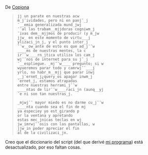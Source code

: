 De [Copiona](https://copiona.com/txt-txt/)

> ```
> jj un parate en nuestras acw
> m_j¯ividades, pero ni en panj¯_j
> ¯__emia generalizada mund_jwj
> ¯¯al las trabam__mjjdoras cogniwm_j
> ¯ivas dem__mjjmos de producir (y m_jw
> jjw_ en este momento de virtu___j
> ylizaci_jn_j, y el punto inter_j
> ¯¯w__ow_ante de esto es que ad_j¯¯w
> ____ms de nuestras mentes, la c
> ir¯¯w____rn_jtica utiliza los cam_j
> wj¯¯nos de internet para su j¯_j
> ¯__espliegue. _mj¯¯w____ pregunto; si w
> wyueremos parar todo y camrwj¯¯___j
> yrlo, no habr_m__mjj que parar inwj
> __j¯ernet_j¿query_os apagar inwm_j
> ¯ernet_j, estamos atrapadas
> entre nuestras herrami_j¯¯w
> ____ntas de lir¯¯w____raci_jn (aunq__yj
> ¯e ni son tan nuestras_j.
> 
> _mjwj¯¯ mayor miedo es no darme cu_j¯¯w
> ____nta cuando sea el fin de mj
> ya especiey yo est_girando p
> or la ventana y apretando
> estas mec_jnicas teclas en wj
> jw_imrwj¯¯osis con las pantallas, w
> jjw_in poder apreciar el fin
> al de la civilizaci_jn.
> ```

Creo que el diccionario del script (del que derivé [mi programa](https://gitea.nulo.in/Nulo/tzt2tzt)) está desactualizado, por eso faltan cosas.


